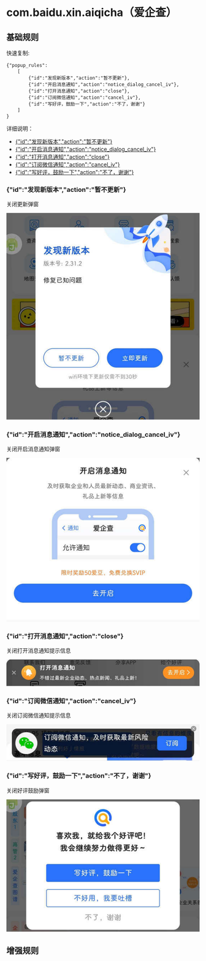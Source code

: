 # com.baidu.xin.aiqicha（爱企查）

## 基础规则

快速复制:
```
{"popup_rules":
    [
        {"id":"发现新版本","action":"暂不更新"},
        {"id":"开启消息通知","action":"notice_dialog_cancel_iv"},
        {"id":"打开消息通知","action":"close"},
        {"id":"订阅微信通知","action":"cancel_iv"},
        {"id":"写好评，鼓励一下","action":"不了，谢谢"}
    ]
}
```
详细说明：
- [{"id":"发现新版本","action":"暂不更新"}](#id发现新版本action暂不更新)
- [{"id":"开启消息通知","action":"notice_dialog_cancel_iv"}](#id开启消息通知actionnotice_dialog_cancel_iv)
- [{"id":"打开消息通知","action":"close"}](#id打开消息通知actionclose)
- [{"id":"订阅微信通知","action":"cancel_iv"}](#id订阅微信通知actioncancel_iv)
- [{"id":"写好评，鼓励一下","action":"不了，谢谢"}](#id写好评鼓励一下action不了谢谢)

### {"id":"发现新版本","action":"暂不更新"}
关闭更新弹窗

![](./assets/更新弹窗.jpg)

### {"id":"开启消息通知","action":"notice_dialog_cancel_iv"}
关闭开启消息通知弹窗

![](./assets/开启消息通知弹窗.jpg)

### {"id":"打开消息通知","action":"close"}
关闭打开消息通知提示信息

![](./assets/打开消息通知提示信息.jpg)

### {"id":"订阅微信通知","action":"cancel_iv"}
关闭订阅微信通知提示信息

![](./assets/订阅微信通知提示信息.jpg)

### {"id":"写好评，鼓励一下","action":"不了，谢谢"}
关闭好评鼓励弹窗

![](./assets/好评鼓励弹窗.jpg)

## 增强规则
